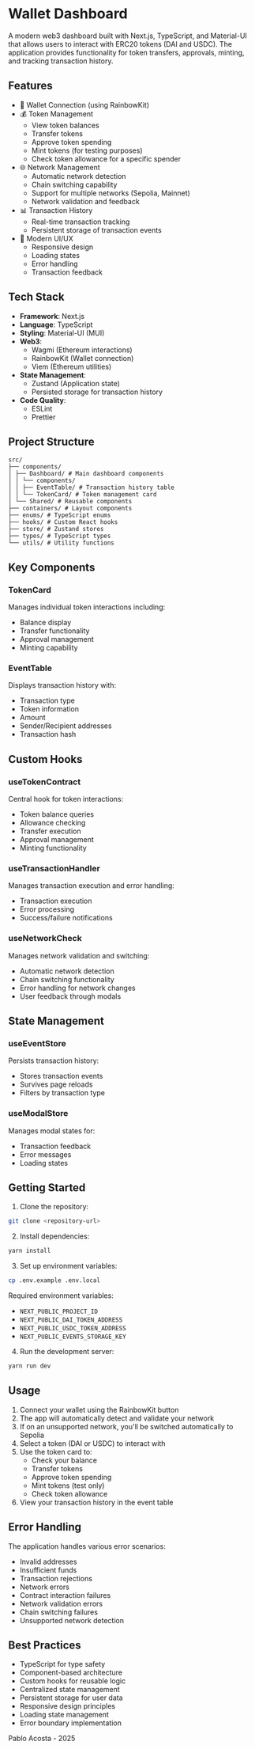 # Wallet Dashboard

A modern web3 dashboard built with Next.js, TypeScript, and Material-UI that allows users to interact with ERC20 tokens (DAI and USDC). The application provides functionality for token transfers, approvals, minting, and tracking transaction history.

## Features

- 🔐 Wallet Connection (using RainbowKit)
- 💰 Token Management
  - View token balances
  - Transfer tokens
  - Approve token spending
  - Mint tokens (for testing purposes)
  - Check token allowance for a specific spender
- 🌐 Network Management
  - Automatic network detection
  - Chain switching capability
  - Support for multiple networks (Sepolia, Mainnet)
  - Network validation and feedback
- 📊 Transaction History
  - Real-time transaction tracking
  - Persistent storage of transaction events
- 🎨 Modern UI/UX
  - Responsive design
  - Loading states
  - Error handling
  - Transaction feedback

## Tech Stack

- **Framework**: Next.js
- **Language**: TypeScript
- **Styling**: Material-UI (MUI)
- **Web3**:
  - Wagmi (Ethereum interactions)
  - RainbowKit (Wallet connection)
  - Viem (Ethereum utilities)
- **State Management**:
  - Zustand (Application state)
  - Persisted storage for transaction history
- **Code Quality**:
  - ESLint
  - Prettier

## Project Structure

```
src/
├── components/
│ ├── Dashboard/ # Main dashboard components
│ │ └── components/
│ │ ├── EventTable/ # Transaction history table
│ │ └── TokenCard/ # Token management card
│ └── Shared/ # Reusable components
├── containers/ # Layout components
├── enums/ # TypeScript enums
├── hooks/ # Custom React hooks
├── store/ # Zustand stores
├── types/ # TypeScript types
└── utils/ # Utility functions
```

## Key Components

### TokenCard

Manages individual token interactions including:

- Balance display
- Transfer functionality
- Approval management
- Minting capability

### EventTable

Displays transaction history with:

- Transaction type
- Token information
- Amount
- Sender/Recipient addresses
- Transaction hash

## Custom Hooks

### useTokenContract

Central hook for token interactions:

- Token balance queries
- Allowance checking
- Transfer execution
- Approval management
- Minting functionality

### useTransactionHandler

Manages transaction execution and error handling:

- Transaction execution
- Error processing
- Success/failure notifications

### useNetworkCheck

Manages network validation and switching:

- Automatic network detection
- Chain switching functionality
- Error handling for network changes
- User feedback through modals

## State Management

### useEventStore

Persists transaction history:

- Stores transaction events
- Survives page reloads
- Filters by transaction type

### useModalStore

Manages modal states for:

- Transaction feedback
- Error messages
- Loading states

## Getting Started

1. Clone the repository:

```bash
git clone <repository-url>
```

2. Install dependencies:

```bash
yarn install
```

3. Set up environment variables:

```bash
cp .env.example .env.local
```

Required environment variables:

- `NEXT_PUBLIC_PROJECT_ID`
- `NEXT_PUBLIC_DAI_TOKEN_ADDRESS`
- `NEXT_PUBLIC_USDC_TOKEN_ADDRESS`
- `NEXT_PUBLIC_EVENTS_STORAGE_KEY`

4. Run the development server:

```bash
yarn run dev
```

## Usage

1. Connect your wallet using the RainbowKit button
2. The app will automatically detect and validate your network
3. If on an unsupported network, you'll be switched automatically to Sepolia
4. Select a token (DAI or USDC) to interact with
5. Use the token card to:
   - Check your balance
   - Transfer tokens
   - Approve token spending
   - Mint tokens (test only)
   - Check token allowance
6. View your transaction history in the event table

## Error Handling

The application handles various error scenarios:

- Invalid addresses
- Insufficient funds
- Transaction rejections
- Network errors
- Contract interaction failures
- Network validation errors
- Chain switching failures
- Unsupported network detection

## Best Practices

- TypeScript for type safety
- Component-based architecture
- Custom hooks for reusable logic
- Centralized state management
- Persistent storage for user data
- Responsive design principles
- Loading state management
- Error boundary implementation

Pablo Acosta - 2025
